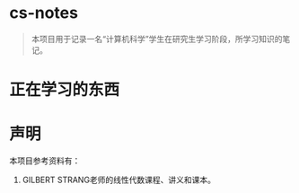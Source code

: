 # cs-notes
> 本项目用于记录一名“计算机科学”学生在研究生学习阶段，所学习知识的笔记。


# 正在学习的东西


# 声明
本项目参考资料有：
1. GILBERT STRANG老师的线性代数课程、讲义和课本。

